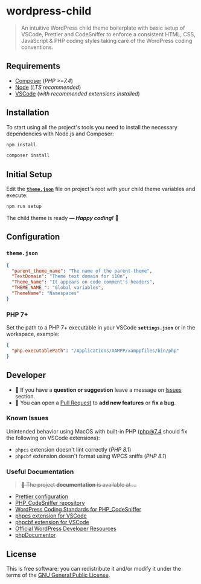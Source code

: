 # wordpress-child

> An intuitive WordPress child theme boilerplate with basic setup of VSCode, Prettier and CodeSniffer to enforce a consistent HTML, CSS, JavaScript & PHP coding styles taking care of the WordPress coding conventions.

## Requirements

- [Composer](https://getcomposer.org/) (_PHP >=7.4_)
- [Node](https://nodejs.org/) (_LTS recommended_)
- [VSCode](https://code.visualstudio.com/) (_with recommended extensions installed_)

## Installation

To start using all the project's tools you need to install the necessary dependencies with Node.js and Composer:

```sh
npm install
```

```sh
composer install
```

## Initial Setup

Edit the [**`theme.json`**](./theme.json) file on project's root with your child theme variables and execute:

```sh
npm run setup
```

The child theme is ready **_— Happy coding!_** 🤖

## Configuration

### `theme.json`

```json
{
  "parent_theme_name": "The name of the parent-theme",
  "TextDomain": "Theme text domain for i18n",
  "Theme_Name": "It appears on code comment's headers",
  "THEME_NAME_": "Global variables",
  "ThemeName": "Namespaces"
}
```

### PHP 7+

Set the path to a PHP 7+ executable in your VSCode **`settings.json`** or in the workspace, example:

```json
{
  "php.executablePath": "/Applications/XAMPP/xamppfiles/bin/php"
}
```

## Developer

- 💬 If you have a **question or suggestion** leave a message on [Issues](https://github.com/whoisjorge/wordpress-child/issues) section.
- 🐞 You can open a [Pull Request](https://github.com/whoisjorge/wordpress-child/pulls) to **add new features** or **fix a bug**.

### Known Issues

Unintended behavior using MacOS with built-in PHP (php@7.4 should fix the following on VSCode extensions):

- `phpcs` extension doesn't lint correctly (_PHP 8.1_)
- `phpcbf` extension doesn't format using WPCS sniffs (_PHP 8.1_)

### Useful Documentation

> ~~📄 The project **documentation** is available at ...~~

- [Prettier configuration](https://prettier.io/docs/en/options.html)
- [PHP_CodeSniffer repository](https://github.com/squizlabs/PHP_CodeSniffer)
- [WordPress Coding Standards for PHP_CodeSniffer](https://github.com/WordPress/WordPress-Coding-Standards)
- [phpcs extension for VSCode](https://marketplace.visualstudio.com/items?itemName=ikappas.phpcs)
- [phpcbf extension for VSCode](https://marketplace.visualstudio.com/items?itemName=persoderlind.vscode-phpcbf)
- [Official WordPress Developer Resources](https://developer.wordpress.org/)
- [phpDocumentor](https://docs.phpdoc.org/guide/references/phpdoc/tags/index.html#tag-reference)

## License

This is free software: you can redistribute it and/or modify it under the terms of the [GNU General Public License](LICENSE).

